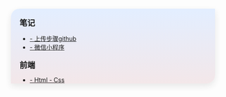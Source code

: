 <div class="sidebar-box">



<p style="font-size:18px; margin-bottom:0px;"><b>笔记</b></p>

- [- 上传步骤github](github/1.md)
- [- 微信小程序](微信小程序/wx.md)


<p style="font-size:18px; margin-bottom:0px;"><b>前端</b></p >

- [- Html - Css](htmlCssJs/html)
</div>

<style>
.sidebar-box{  
    padding-top: 1px;
    padding-left: 20px;
    margin: 15px;
    /* 渐变色  */
    border-radius: 20px 0;
    background-image: linear-gradient(to top, #f3e7e9 0%, #e3eeff 99%, #e3eeff 100%);
    /* box-shadow: 0 10px 50px 8px #ccc; */
    box-shadow: 0 6px 15px rgba(36, 37, 38, 0.1);
}
.box-Computer{
    font-size:18px;
    margin-bottom:0px; 
    /* 渐变色 */
    /* background-image: linear-gradient(90deg,#a18cd1,#fbc2eb); */
    /* 作用于文本的渐变色 */
    /* -webkit-background-clip: text; */
    /* -webkit-text-fill-color: transparent; */
}

</style>